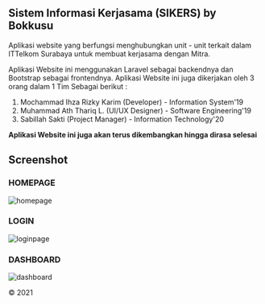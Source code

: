 ## Sistem Informasi Kerjasama (SIKERS) by Bokkusu

Aplikasi website yang berfungsi menghubungkan unit - unit terkait dalam ITTelkom Surabaya untuk membuat kerjasama dengan Mitra.

Aplikasi Website ini menggunakan Laravel sebagai backendnya dan Bootstrap sebagai frontendnya. Aplikasi Website ini juga dikerjakan oleh 3 orang dalam 1 Tim Sebagai berikut :

1. Mochammad Ihza Rizky Karim (Developer) - Information System'19
2. Muhammad Ath Thariq L. (UI/UX Designer) - Software Engineering'19
3. Sabillah Sakti (Project Manager) - Information Technology'20

**Aplikasi Website ini juga akan terus dikembangkan hingga dirasa selesai**

## Screenshot

### HOMEPAGE
![homepage](https://github.com/ihzarizkyk/bokkusu/blob/main/screenshoot/homepage.png)


### LOGIN
![loginpage](https://github.com/ihzarizkyk/bokkusu/blob/main/screenshoot/login.png)


### DASHBOARD
![dashboard](https://github.com/ihzarizkyk/bokkusu/blob/main/screenshoot/dashboard.png)

&copy; 2021
